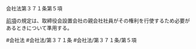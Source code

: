 会社法第３７１条第５項

[前項](会社法＿＿＿＿第３７１条第４項)の規定は、取締役会設置会社の親会社社員がその権利を行使するため必要があるときについて準用する。

#会社法
#会社法/第３７１条
#会社法/第３７１条/第５項
